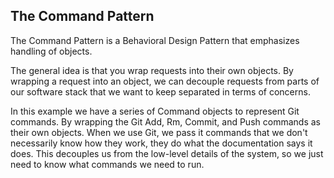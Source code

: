 ## The Command Pattern

The Command Pattern is a Behavioral Design Pattern that emphasizes handling of objects.

The general idea is that you wrap requests into their own objects. By wrapping a request into an object, we
can decouple requests from parts of our software stack that we want to keep separated in terms of concerns.

In this example we have a series of Command objects to represent Git commands. By wrapping the Git Add, Rm, Commit, and Push
commands as their own objects. When we use Git, we pass it commands that we don't necessarily know how they work, they do
what the documentation says it does. This decouples us from the low-level details of the system, so we just need to know what
commands we need to run.

